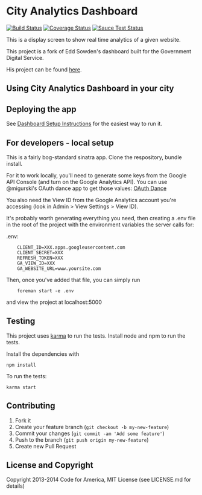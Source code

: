 # City Analytics Dashboard
[![Build Status](https://travis-ci.org/codeforamerica/city-analytics-dashboard.svg?branch=master)](https://travis-ci.org/codeforamerica/city-analytics-dashboard) [![Coverage Status](https://coveralls.io/repos/codeforamerica/city-analytics-dashboard/badge.svg?branch=master&service=github)](https://coveralls.io/github/codeforamerica/city-analytics-dashboard?branch=master)
[![Sauce Test Status](https://saucelabs.com/browser-matrix/milafrerichs.svg)](https://saucelabs.com/u/milafrerichs)

This is a display screen to show real time analytics of a given website.

This project is a fork of Edd Sowden's dashboard built for the Government Digital Service.

His project can be found [here](https://github.com/edds/display-screen).


Using City Analytics Dashboard in your city
---------------

Deploying the app
----------

See [Dashboard Setup Instructions](http://dfd-dashboard-setup.herokuapp.com/) for the easiest way to run it.



For developers - local setup
-----------

This is a fairly bog-standard sinatra app.  Clone the respository, bundle install.

For it to work locally, you'll need to generate some keys from the Google API Console (and turn on the Google Analytics API).  You can use @migurski's OAuth dance app to get those values: [OAuth Dance](http://oauth-dance.herokuapp.com/)

You also need the View ID from the Google Analytics account you're accessing (look in Admin > View Settings > View ID).

It's probably worth generating everything you need, then creating a .env file in the root of the project with the environment variables the server calls for:

.env:

```
    CLIENT_ID=XXX.apps.googleusercontent.com
    CLIENT_SECRET=XXX
    REFRESH_TOKEN=XXX
    GA_VIEW_ID=XXX
    GA_WEBSITE_URL=www.yoursite.com
```

Then, once you've added that file, you can simply run

```
    foreman start -e .env
```

and view the project at localhost:5000

Testing
-----------

This project uses [karma](http://karma-runner.github.io/) to run the tests.
Install node and npm to run the tests.

Install the dependencies with
```
npm install
```

To run the tests:
```
karma start
```

Contributing
------------

1. Fork it
2. Create your feature branch (`git checkout -b my-new-feature`)
3. Commit your changes (`git commit -am 'Add some feature'`)
4. Push to the branch (`git push origin my-new-feature`)
5. Create new Pull Request

License and Copyright
---------------------

Copyright 2013-2014 Code for America, MIT License (see LICENSE.md for details)


